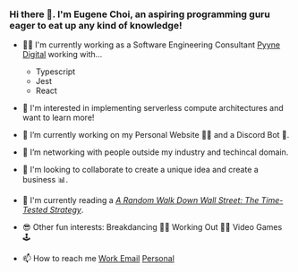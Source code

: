 ### Hi there 👋. I'm Eugene Choi, an aspiring programming guru eager to eat up any kind of knowledge!

- 👨‍💻 I'm currently working as a Software Engineering Consultant [Pyyne Digital](https://pyyne.com/) working with...
  - Typescript
  - Jest
  - React


- 🤔 I'm interested in implementing serverless compute architectures and want to learn more!


- 🔭 I’m currently working on my Personal Website 🙋‍♂️ and a Discord Bot 🤖.


- 👯 I’m networking with people outside my industry and techincal domain.


- 👀 I'm looking to collaborate to create a unique idea and create a business 📊.


- 📖 I'm currently reading a [*A Random Walk Down Wall Street: The Time-Tested Strategy*](https://www.amazon.com/Random-Walk-Down-Wall-Street/dp/0393330338).


- 😎 Other fun interests: Breakdancing 🤸‍♀️ Working Out 🏋️‍♀️ Video Games 🕹


- 📫 How to reach me [Work Email](eugene.choi@pyyne.com) [Personal](eugeneiohc@hotmail.com)
